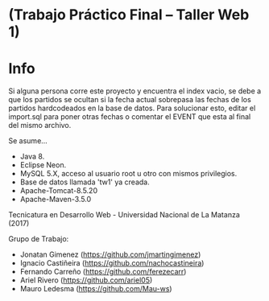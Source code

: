 # (Trabajo Práctico Final – Taller Web 1)

# Info

Si alguna persona corre este proyecto y encuentra el index vacio, se debe a que los partidos se ocultan si 
la fecha actual sobrepasa las fechas de los partidos hardcodeados en la base de datos. Para solucionar esto, 
editar el import.sql para poner otras fechas o comentar el EVENT que esta al final del mismo archivo.

Se asume...
- Java 8.
- Eclipse Neon.
- MySQL 5.X, acceso al usuario root u otro con mismos privilegios.
- Base de datos llamada 'tw1' ya creada.
- Apache-Tomcat-8.5.20
- Apache-Maven-3.5.0

Tecnicatura en Desarrollo Web - Universidad Nacional de La Matanza (2017)

Grupo de Trabajo:
  + Jonatan Gimenez (https://github.com/jmartingimenez)
  + Ignacio Castiñeira (https://github.com/nachocastineira)
  + Fernando Carreño (https://github.com/ferezecarr)
  + Ariel Rivero (https://github.com/ariel05)
  + Mauro Ledesma (https://github.com/Mau-ws)
